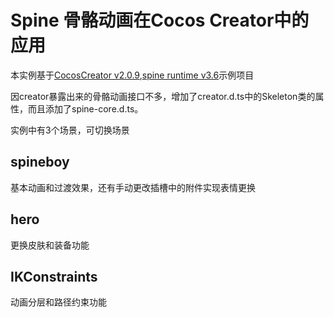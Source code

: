 # Spine 骨骼动画在Cocos Creator中的应用

本实例基于[CocosCreator v2.0.9](https://www.cocos.com/creator),[spine runtime v3.6](https://github.com/EsotericSoftware/spine-runtimes/tree/3.6)示例项目

因creator暴露出来的骨骼动画接口不多，增加了creator.d.ts中的Skeleton类的属性，而且添加了spine-core.d.ts。

实例中有3个场景，可切换场景
## spineboy 
基本动画和过渡效果，还有手动更改插槽中的附件实现表情更换

## hero
更换皮肤和装备功能

## IKConstraints
动画分层和路径约束功能

